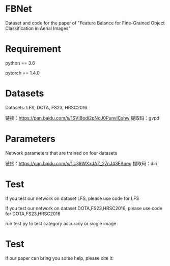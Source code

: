 # FBNet
Dataset and code for the paper of "Feature Balance for Fine-Grained Object
Classification in Aerial Images"
# Requirement
python == 3.6

pytorch == 1.4.0
# Datasets
Datasets: LFS, DOTA, FS23, HRSC2016

链接：https://pan.baidu.com/s/1SVIBodi2pNdJ0PunvICshw 提取码：gvpd
# Parameters
Network parameters that are trained on four datasets

链接：https://pan.baidu.com/s/1lc39WXxdAZ_27nJ43EAneg 提取码：diri
# Test
If you test our network on dataset LFS, please use code for LFS

If you test our network on dataset DOTA,FS23,HRSC2016, please use code for DOTA,FS23,HRSC2016

run test.py to test category accuracy or single image

# Test

If our paper can bring you some help, please cite it: 


